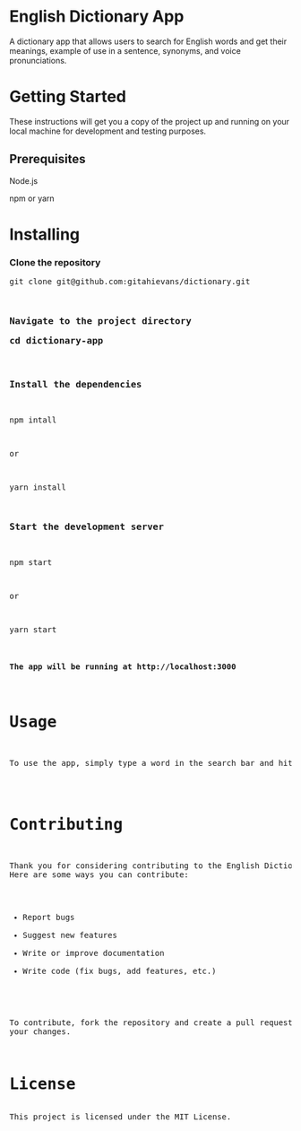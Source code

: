 # English Dictionary App

A dictionary app that allows users to search for English words and get their meanings, example of use in a sentence, synonyms, and voice pronunciations.

<h1>Getting Started</h1>
These instructions will get you a copy of the project up and running on your local machine for development and testing purposes.
<h2>Prerequisites</h2>
<p>Node.js</p>
<p>npm or yarn</p>

<h1>Installing</h1>
<h3>Clone the repository</h3>
</h3>
<pre>git clone git@github.com:gitahievans/dictionary.git</p>
<h3>Navigate to the project directory
<p>cd dictionary-app</p>
<h3>Install the dependencies</h3>
<pre>npm intall</pre>
<p>or</p>
<pre>yarn install</pre>
<h3>Start the development server
</h3>
<pre>npm start</p>
<p>or</p>
<pre>yarn start</pre>
<h4>The app will be running at http://localhost:3000</h4>
<h1>Usage</h1>
<p>To use the app, simply type a word in the search bar and hit the search button. You will be presented with the meanings, example of use in a sentence, synonyms, and voice pronunciations of the word.</p>

<h1>Contributing</h1>
<p>Thank you for considering contributing to the English Dictionary App!
Here are some ways you can contribute:</p>
<ul>
<li>Report bugs</li>
<li>Suggest new features</li>
<li>Write or improve documentation</li>
<li>Write code (fix bugs, add features, etc.)</li>
</ul>

To contribute, fork the repository and create a pull request with your changes.

<h1>License</h1>
This project is licensed under the MIT License.
